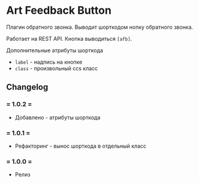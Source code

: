 # Art Feedback Button

Плагин обратного звонка. Выводит шорткодом нопку обратного звонка. 

Работает на REST API. Кнопка выводиться `[afb]`. 

Дополнительные атрибуты шорткода
* `label` - надпись на кнопке
* `class` - произвольный ccs класс


## Changelog

### = 1.0.2 =
* Добавлено - атрибуты шорткода

### = 1.0.1 =
* Рефакторинг - вынос шорткода в отдельный класс

### = 1.0.0 =
* Релиз
